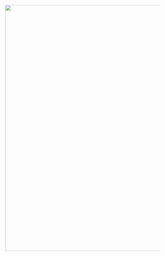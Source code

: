 <img src="https://i.pinimg.com/originals/e7/65/9b/e7659b364022b9337f844a4c898d7462.gif" width="800px">  <br />
